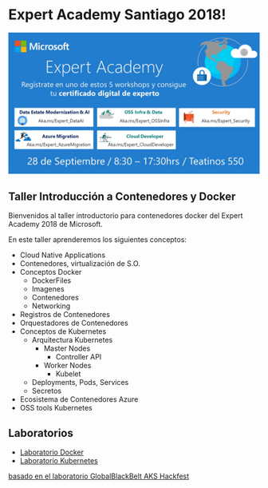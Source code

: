 # Expert Academy Santiago 2018!

 <img width='' src='images/banner.png'/> 

## Taller Introducción a Contenedores y Docker

Bienvenidos al taller introductorio para contenedores docker del Expert Academy 2018 de Microsoft.

En este taller aprenderemos los siguientes conceptos:

*   Cloud Native Applications
*   Contenedores, virtualización de S.O.
*   Conceptos Docker
    *   DockerFiles
    *   Imagenes
    *   Contenedores
    *   Networking
*   Registros de Contenedores
*   Orquestadores de Contenedores
*   Conceptos de Kubernetes
    *   Arquitectura Kubernetes
        *   Master Nodes
            *   Controller API
        *   Worker Nodes
            *   Kubelet
    *   Deployments, Pods, Services
    * Secretos
* Ecosistema de Contenedores Azure
* OSS tools Kubernetes

## Laboratorios 
*   [Laboratorio Docker](https://feranto.github.io/azureDemos/OpenDevFrameworks/Docker/Expert-Academy-Docker/)
*   [Laboratorio Kubernetes](https://feranto.github.io/azureDemos/OpenDevFrameworks/Kubernetes/Expert-Academy-Kubernetes/)


[basado en el laboratorio GlobalBlackBelt AKS Hackfest](https://github.com/feranto/blackbelt-aks-hackfest)